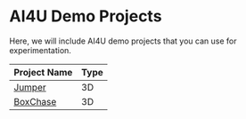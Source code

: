 # AI4U Demo Projects

Here, we will include AI4U demo projects that you can use for experimentation.

|             Project Name           |  Type              |
|------------------------------------|--------------------|
| [Jumper](Jumper/)                  | 3D                 |
| [BoxChase](BoxChase/)                | 3D                 |
